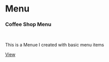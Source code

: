 # Menu

<h3>Coffee Shop Menu</h3> <br>

<p>This is a Menue I created with basic menu items</p>



<a href="https://richierich678.github.io/CafeMenu.github.io/">View<a/>

